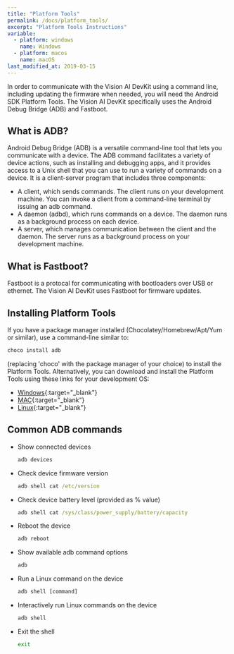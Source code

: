```yaml
---
title: "Platform Tools"
permalink: /docs/platform_tools/
excerpt: "Platform Tools Instructions"
variable:
  - platform: windows
    name: Windows
  - platform: macos
    name: macOS
last_modified_at: 2019-03-15
---
```

In order to communicate with the Vision AI DevKit using a command line, including updating the firmware when needed, you will need the Android SDK Platform Tools. The Vision AI DevKit specifically uses the Android Debug Bridge (ADB) and Fastboot.

## What is ADB?
Android Debug Bridge (ADB) is a versatile command-line tool that lets you communicate with a device. The ADB command facilitates a variety of device actions, such as installing and debugging apps, and it provides access to a Unix shell that you can use to run a variety of commands on a device. It is a client-server program that includes three components:

* A client, which sends commands. The client runs on your development machine. You can invoke a client from a command-line terminal by issuing an adb command.
* A daemon (adbd), which runs commands on a device. The daemon runs as a background process on each device.
* A server, which manages communication between the client and the daemon. The server runs as a background process on your development machine.

## What is Fastboot?

Fastboot is a protocal for communicating with bootloaders over USB or ethernet. The Vision AI DevKit uses Fastboot for firmware updates.

## Installing Platform Tools

If you have a package manager installed (Chocolatey/Homebrew/Apt/Yum or similar), use a command-line similar to:

```cmd
choco install adb
```
(replacing 'choco' with the package manager of your choice) to install the Platform Tools. Alternatively, you can download and install the Platform Tools using these links for your development OS:

* [Windows](https://dl.google.com/android/repository/platform-tools-latest-windows.zip){:target="_blank"}
* [MAC](https://dl.google.com/android/repository/platform-tools-latest-darwin.zip){:target="_blank"}
* [Linux](https://dl.google.com/android/repository/platform-tools-latest-linux.zip){:target="_blank"}

## Common ADB commands  

* Show connected devices
   ```cmd
   adb devices
   ```
  
* Check device firmware version
   ```cmd
   adb shell cat /etc/version
   ```

* Check device battery level (provided as % value)
   ```cmd
   adb shell cat /sys/class/power_supply/battery/capacity
   ```
  
* Reboot the device
   ```cmd
   adb reboot
   ```

* Show available adb command options
   ```cmd
   adb
   ```
* Run a Linux command on the device
   ```cmd
   adb shell [command]
   ```

* Interactively run Linux commands on the device
   ```cmd
   adb shell
   ```
  
* Exit the shell
   ```cmd
   exit
   ```
